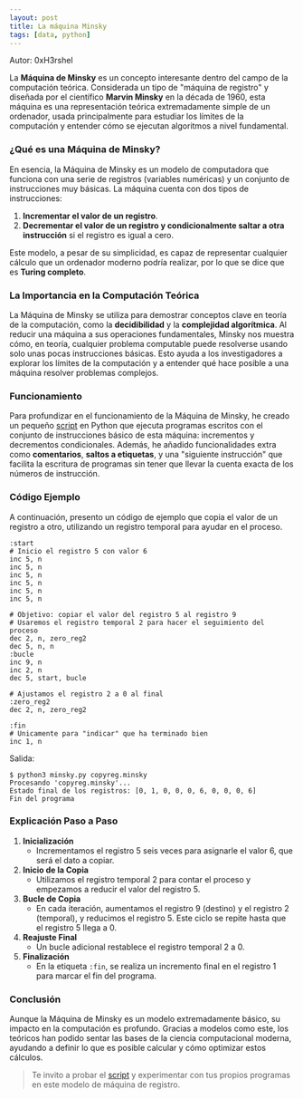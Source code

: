 ```yaml
---
layout: post
title: La máquina Minsky 
tags: [data, python]
---
```


Autor: 0xH3rshel

La **Máquina de Minsky** es un concepto interesante dentro del campo de la computación teórica. Considerada un tipo de "máquina de registro" y diseñada por el científico **Marvin Minsky** en la década de 1960, esta máquina es una representación teórica extremadamente simple de un ordenador, usada principalmente para estudiar los límites de la computación y entender cómo se ejecutan algoritmos a nivel fundamental.

### ¿Qué es una Máquina de Minsky?

En esencia, la Máquina de Minsky es un modelo de computadora que funciona con una serie de registros (variables numéricas) y un conjunto de instrucciones muy básicas. La máquina cuenta con dos tipos de instrucciones:

1. **Incrementar el valor de un registro**.
2. **Decrementar el valor de un registro y condicionalmente saltar a otra instrucción** si el registro es igual a cero.

Este modelo, a pesar de su simplicidad, es capaz de representar cualquier cálculo que un ordenador moderno podría realizar, por lo que se dice que es **Turing completo**.

### La Importancia en la Computación Teórica

La Máquina de Minsky se utiliza para demostrar conceptos clave en teoría de la computación, como la **decidibilidad** y la **complejidad algorítmica**. Al reducir una máquina a sus operaciones fundamentales, Minsky nos muestra cómo, en teoría, cualquier problema computable puede resolverse usando solo unas pocas instrucciones básicas. Esto ayuda a los investigadores a explorar los límites de la computación y a entender qué hace posible a una máquina resolver problemas complejos.

### Funcionamiento

Para profundizar en el funcionamiento de la Máquina de Minsky, he creado un pequeño [script](https://github.com/0xH3rshel/maquina_minsky) en Python que ejecuta programas escritos con el conjunto de instrucciones básico de esta máquina: incrementos y decrementos condicionales. Además, he añadido funcionalidades extra como **comentarios**, **saltos a etiquetas**, y una "siguiente instrucción" que facilita la escritura de programas sin tener que llevar la cuenta exacta de los números de instrucción.

### Código Ejemplo

A continuación, presento un código de ejemplo que copia el valor de un registro a otro, utilizando un registro temporal para ayudar en el proceso.

```plaintext
:start
# Inicio el registro 5 con valor 6
inc 5, n
inc 5, n
inc 5, n
inc 5, n
inc 5, n
inc 5, n

# Objetivo: copiar el valor del registro 5 al registro 9
# Usaremos el registro temporal 2 para hacer el seguimiento del proceso
dec 2, n, zero_reg2 
dec 5, n, n
:bucle
inc 9, n
inc 2, n
dec 5, start, bucle

# Ajustamos el registro 2 a 0 al final
:zero_reg2
dec 2, n, zero_reg2

:fin
# Unicamente para "indicar" que ha terminado bien
inc 1, n
```

Salida:
```
$ python3 minsky.py copyreg.minsky
Procesando 'copyreg.minsky'...
Estado final de los registros: [0, 1, 0, 0, 0, 6, 0, 0, 0, 6]
Fin del programa
```
### Explicación Paso a Paso
1. **Inicialización**  
   - Incrementamos el registro 5 seis veces para asignarle el valor 6, que será el dato a copiar.
2. **Inicio de la Copia**  
   - Utilizamos el registro temporal 2 para contar el proceso y empezamos a reducir el valor del registro 5.
3. **Bucle de Copia**  
   - En cada iteración, aumentamos el registro 9 (destino) y el registro 2 (temporal), y reducimos el registro 5. Este ciclo se repite hasta que el registro 5 llega a 0.
4. **Reajuste Final**  
   - Un bucle adicional restablece el registro temporal 2 a 0.
5. **Finalización**  
   - En la etiqueta `:fin`, se realiza un incremento final en el registro 1 para marcar el fin del programa.

### Conclusión

Aunque la Máquina de Minsky es un modelo extremadamente básico, su impacto en la computación es profundo. Gracias a modelos como este, los teóricos han podido sentar las bases de la ciencia computacional moderna, ayudando a definir lo que es posible calcular y cómo optimizar estos cálculos.

> Te invito a probar el [script](https://github.com/0xH3rshel/maquina_minsky) y experimentar con tus propios programas en este modelo de máquina de registro.
